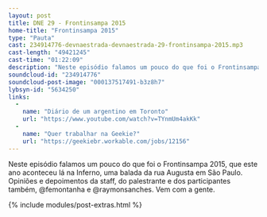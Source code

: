```yaml
---
layout: post
title: DNE 29 - Frontinsampa 2015
home-title: "Frontinsampa 2015"
type: "Pauta"
cast: 234914776-devnaestrada-devnaestrada-29-frontinsampa-2015.mp3
cast-length: "49421245"
cast-time: "01:22:09"
description: "Neste episódio falamos um pouco do que foi o Frontinsampa 2015, que este ano aconteceu lá na Inferno, uma balada da rua Augusta em São Paulo. Opiniões e depoimentos da staff, do palestrante e dos participantes também, @femontanha e @raymonsanches. Vem com a gente."
soundcloud-id: "234914776"
soundcloud-post-image: "000137517491-b3z8h7"
lybsyn-id: "5634250"
links:
  -
    name: "Diário de um argentino em Toronto"
    url: "https://www.youtube.com/watch?v=TYnmUm4akKk"
  -
    name: "Quer trabalhar na Geekie?"
    url: "https://geekiebr.workable.com/jobs/12156"
---
```


Neste episódio falamos um pouco do que foi o Frontinsampa 2015, que este ano aconteceu lá na Inferno, uma balada da rua Augusta em São Paulo.
Opiniões e depoimentos da staff, do palestrante e dos participantes também, @femontanha e @raymonsanches. Vem com a gente.

{% include modules/post-extras.html %}
